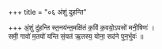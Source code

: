 +++
title = "०६ अंशुं दुहन्ति"

+++
अं॒शुं दु॑हन्ति स्त॒नय॑न्त॒मक्षि॑तं क॒विं क॒वयो॒ऽपसो॑ मनी॒षिणः॑ ।  
समी॒ गावो॑ म॒तयो॑ यन्ति सं॒यत॑ ऋ॒तस्य॒ योना॒ सद॑ने पुन॒र्भुवः॑ ॥